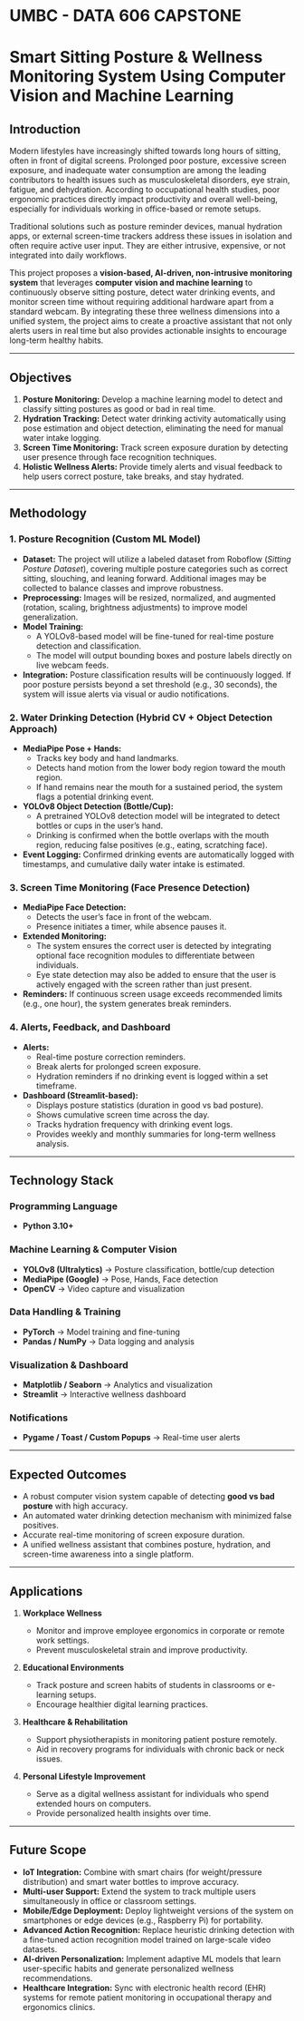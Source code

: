 # UMBC - DATA 606 CAPSTONE
# Smart Sitting Posture & Wellness Monitoring System Using Computer Vision and Machine Learning

## Introduction
Modern lifestyles have increasingly shifted towards long hours of sitting, often in front of digital screens. Prolonged poor posture, excessive screen exposure, and inadequate water consumption are among the leading contributors to health issues such as musculoskeletal disorders, eye strain, fatigue, and dehydration. According to occupational health studies, poor ergonomic practices directly impact productivity and overall well-being, especially for individuals working in office-based or remote setups.

Traditional solutions such as posture reminder devices, manual hydration apps, or external screen-time trackers address these issues in isolation and often require active user input. They are either intrusive, expensive, or not integrated into daily workflows.

This project proposes a **vision-based, AI-driven, non-intrusive monitoring system** that leverages **computer vision and machine learning** to continuously observe sitting posture, detect water drinking events, and monitor screen time without requiring additional hardware apart from a standard webcam. By integrating these three wellness dimensions into a unified system, the project aims to create a proactive assistant that not only alerts users in real time but also provides actionable insights to encourage long-term healthy habits.

---

## Objectives
1. **Posture Monitoring:** Develop a machine learning model to detect and classify sitting postures as good or bad in real time.  
2. **Hydration Tracking:** Detect water drinking activity automatically using pose estimation and object detection, eliminating the need for manual water intake logging.  
3. **Screen Time Monitoring:** Track screen exposure duration by detecting user presence through face recognition techniques.  
4. **Holistic Wellness Alerts:** Provide timely alerts and visual feedback to help users correct posture, take breaks, and stay hydrated.  

---

## Methodology

### 1. Posture Recognition (Custom ML Model)
- **Dataset:** The project will utilize a labeled dataset from Roboflow (*Sitting Posture Dataset*), covering multiple posture categories such as correct sitting, slouching, and leaning forward. Additional images may be collected to balance classes and improve robustness.  
- **Preprocessing:** Images will be resized, normalized, and augmented (rotation, scaling, brightness adjustments) to improve model generalization.  
- **Model Training:**  
  - A YOLOv8-based model will be fine-tuned for real-time posture detection and classification.  
  - The model will output bounding boxes and posture labels directly on live webcam feeds.  
- **Integration:** Posture classification results will be continuously logged. If poor posture persists beyond a set threshold (e.g., 30 seconds), the system will issue alerts via visual or audio notifications.  

### 2. Water Drinking Detection (Hybrid CV + Object Detection Approach)
- **MediaPipe Pose + Hands:**  
  - Tracks key body and hand landmarks.  
  - Detects hand motion from the lower body region toward the mouth region.  
  - If hand remains near the mouth for a sustained period, the system flags a potential drinking event.  
- **YOLOv8 Object Detection (Bottle/Cup):**  
  - A pretrained YOLOv8 detection model will be integrated to detect bottles or cups in the user’s hand.  
  - Drinking is confirmed when the bottle overlaps with the mouth region, reducing false positives (e.g., eating, scratching face).  
- **Event Logging:** Confirmed drinking events are automatically logged with timestamps, and cumulative daily water intake is estimated.  

### 3. Screen Time Monitoring (Face Presence Detection)
- **MediaPipe Face Detection:**  
  - Detects the user’s face in front of the webcam.  
  - Presence initiates a timer, while absence pauses it.  
- **Extended Monitoring:**  
  - The system ensures the correct user is detected by integrating optional face recognition modules to differentiate between individuals.  
  - Eye state detection may also be added to ensure that the user is actively engaged with the screen rather than just present.  
- **Reminders:** If continuous screen usage exceeds recommended limits (e.g., one hour), the system generates break reminders.  

### 4. Alerts, Feedback, and Dashboard
- **Alerts:**  
  - Real-time posture correction reminders.  
  - Break alerts for prolonged screen exposure.  
  - Hydration reminders if no drinking event is logged within a set timeframe.  
- **Dashboard (Streamlit-based):**  
  - Displays posture statistics (duration in good vs bad posture).  
  - Shows cumulative screen time across the day.  
  - Tracks hydration frequency with drinking event logs.  
  - Provides weekly and monthly summaries for long-term wellness analysis.  

---

## Technology Stack

### **Programming Language**
- **Python 3.10+**

### **Machine Learning & Computer Vision**
- **YOLOv8 (Ultralytics)** → Posture classification, bottle/cup detection  
- **MediaPipe (Google)** → Pose, Hands, Face detection  
- **OpenCV** → Video capture and visualization  

### **Data Handling & Training**
- **PyTorch** → Model training and fine-tuning  
- **Pandas / NumPy** → Data logging and analysis  

### **Visualization & Dashboard**
- **Matplotlib / Seaborn** → Analytics and visualization  
- **Streamlit** → Interactive wellness dashboard  

### **Notifications**
- **Pygame / Toast / Custom Popups** → Real-time user alerts  

---

## Expected Outcomes
- A robust computer vision system capable of detecting **good vs bad posture** with high accuracy.  
- An automated water drinking detection mechanism with minimized false positives.  
- Accurate real-time monitoring of screen exposure duration.  
- A unified wellness assistant that combines posture, hydration, and screen-time awareness into a single platform.  

---

## Applications
1. **Workplace Wellness**  
   - Monitor and improve employee ergonomics in corporate or remote work settings.  
   - Prevent musculoskeletal strain and improve productivity.  

2. **Educational Environments**  
   - Track posture and screen habits of students in classrooms or e-learning setups.  
   - Encourage healthier digital learning practices.  

3. **Healthcare & Rehabilitation**  
   - Support physiotherapists in monitoring patient posture remotely.  
   - Aid in recovery programs for individuals with chronic back or neck issues.  

4. **Personal Lifestyle Improvement**  
   - Serve as a digital wellness assistant for individuals who spend extended hours on computers.  
   - Provide personalized health insights over time.  
---

## Future Scope
- **IoT Integration:** Combine with smart chairs (for weight/pressure distribution) and smart water bottles to improve accuracy.  
- **Multi-user Support:** Extend the system to track multiple users simultaneously in office or classroom settings.  
- **Mobile/Edge Deployment:** Deploy lightweight versions of the system on smartphones or edge devices (e.g., Raspberry Pi) for portability.  
- **Advanced Action Recognition:** Replace heuristic drinking detection with a fine-tuned action recognition model trained on large-scale video datasets.  
- **AI-driven Personalization:** Implement adaptive ML models that learn user-specific habits and generate personalized wellness recommendations.  
- **Healthcare Integration:** Sync with electronic health record (EHR) systems for remote patient monitoring in occupational therapy and ergonomics clinics.  

